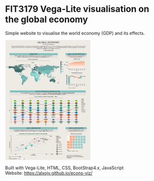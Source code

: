 # FIT3179 Vega-Lite visualisation on the global economy

Simple website to visualise the world economy (GDP) and its effects.  
  
<img src="econs-viz.png" width="55%"/>
  
Built with Vega-Lite, HTML, CSS, BootStrap4.x, JavaScript <br>
Website: https://alxojy.github.io/econs-viz/
